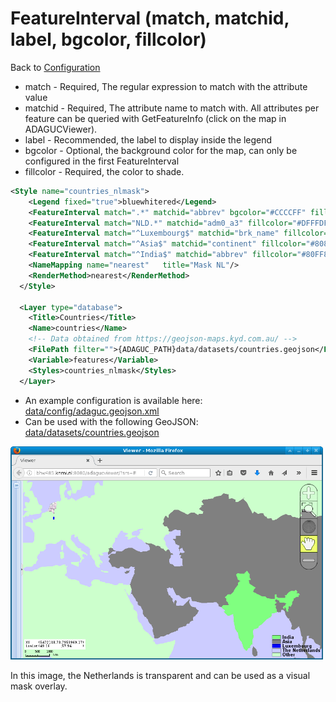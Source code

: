 FeatureInterval (match, matchid, label, bgcolor, fillcolor)
===========================================================

Back to [Configuration](./Configuration.md)

-   match - Required, The regular expression to match with the attribute value
-   matchid - Required, The attribute name to match with. All attributes per feature can be queried with GetFeatureInfo (click on the map in ADAGUCViewer).
-   label - Recommended, the label to display inside the legend
-   bgcolor - Optional, the background color for the map, can only be configured in the first FeatureInterval
-   fillcolor - Required, the color to shade.


```xml
<Style name="countries_nlmask">
    <Legend fixed="true">bluewhitered</Legend>
    <FeatureInterval match=".*" matchid="abbrev" bgcolor="#CCCCFF" fillcolor="#CCFFCCFF" label="Other"/>
    <FeatureInterval match="NLD.*" matchid="adm0_a3" fillcolor="#DFFFDF00" label="The Netherlands"/>
    <FeatureInterval match="^Luxembourg$" matchid="brk_name" fillcolor="#0000FF"  label="Luxembourg"/>
    <FeatureInterval match="^Asia$" matchid="continent" fillcolor="#808080"  label="Asia"/>
    <FeatureInterval match="^India$" matchid="abbrev" fillcolor="#80FF80"  label="India"/>
    <NameMapping name="nearest"   title="Mask NL"/>
    <RenderMethod>nearest</RenderMethod>
  </Style>

  <Layer type="database">
    <Title>Countries</Title>
    <Name>countries</Name>
    <!-- Data obtained from https://geojson-maps.kyd.com.au/ -->
    <FilePath filter="">{ADAGUC_PATH}data/datasets/countries.geojson</FilePath>
    <Variable>features</Variable>
    <Styles>countries_nlmask</Styles>
  </Layer>
```

- An example configuration is available here: [data/config/adaguc.geojson.xml](../../data/config/adaguc.geojson.xml)
- Can be used with the following GeoJSON: [data/datasets/countries.geojson](../../data/datasets/countries.geojson)


<img src="ADAGUC_GeoJSON_MASKED.png" alt="ADAGUC_GeoJSON_MASKED.png" width="500"/>

In this image, the Netherlands is transparent and can be used as a
visual mask overlay.
